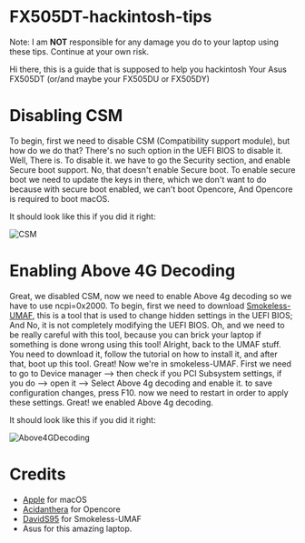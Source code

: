 # FX505DT-hackintosh-tips

Note: I am **NOT** responsible for any damage you do to your laptop using these tips. Continue at your own risk.

Hi there, this is a guide that is supposed to help you hackintosh Your Asus FX505DT (or/and maybe your FX505DU or FX505DY)

# Disabling CSM
To begin, first we need to disable CSM (Compatibility support module), but how do we do that? There's no such option in the UEFI BIOS to disable it. Well, There is. To disable it. we have to go the Security section, and enable Secure boot support. No, that doesn't enable Secure boot. To enable secure boot we need to update the keys in there, which we don't want to do because with secure boot enabled, we can't boot Opencore, And Opencore is required to boot macOS.

It should look like this if you did it right:

![CSM](CSMdisable.gif)

# Enabling Above 4G Decoding
Great, we disabled CSM, now we need to enable Above 4g decoding so we have to use ncpi=0x2000. To begin, first we need to download [Smokeless-UMAF](https://github.com/DavidS95/Smokeless_UMAF), this is a tool that is used to change hidden settings in the UEFI BIOS; And No, it is not completely modifying the UEFI BIOS. Oh, and we need to be really careful with this tool, because you can brick your laptop if something is done wrong using this tool! Alright, back to the UMAF stuff. You need to download it, follow the tutorial on how to install it, and after that, boot up this tool. Great! Now we're in smokeless-UMAF. First we need to go to Device manager --> then check if you PCI Subsystem settings, if you do --> open it --> Select Above 4g decoding and enable it. to save configuration changes, press F10. now we need to restart in order to apply these settings. Great! we enabled Above 4g decoding.

It should look like this if you did it right:

![Above4GDecoding](Above4GDecoding.gif)


# Credits
- [Apple](https://www.apple.com) for macOS 
- [Acidanthera](https://github.com/acidanthera) for Opencore 
- [DavidS95](https://github.com/DavidS95) for Smokeless-UMAF 
- Asus for this amazing laptop.
